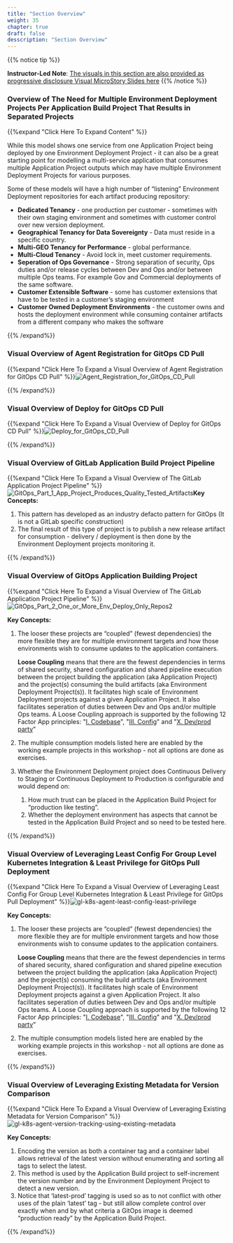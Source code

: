 ```yaml
---
title: "Section Overview"
weight: 35
chapter: true
draft: false
desscription: "Section Overview"
---
```


{{% notice tip %}}

**Instructor-Led Note**: [The visuals in this section are also provided as progressive disclosure Visual MicroStory Slides here](../010_introduction/Animated_Visual_MicroStory_Slides_for_GitLab_Kubernetes_Agent_Workshop.pptx)
{{% /notice %}}

### Overview of The Need for Multiple Environment Deployment Projects Per Application Build Project That Results in Separated Projects

{{%expand "Click Here To Expand Content" %}}

While this model shows one service from one Application Project being deployed by one Environment Deployment Project - it can also be a great starting point for modelling a multi-service application that consumes multiple Application Project outputs which may have multiple Environment Deployment Projects for various purposes.

Some of these models will have a high number of “listening” Environment Deployment repositories for each artifact producing repository:

- **Dedicated Tenancy** - one production per customer - sometimes with their own staging environment and sometimes with customer control over new version deployment.
- **Geographical Tenancy for Data Sovereignty** - Data must reside in a specific country.
- **Multi-GEO Tenancy for Performance** - global performance.
- **Multi-Cloud Tenancy** - Avoid lock in, meet customer requirements.
- **Seperation of Ops Governance** - Strong separation of security, Ops duties and/or release cycles between Dev and Ops and/or between multiple Ops teams. For example Gov and Commercial deployments of the same software.
- **Customer Extensible Software** - some has customer extensions that have to be tested in a customer’s staging environment
- **Customer Owned Deployment Environments** - the customer owns and hosts the deployment environment while consuming container artifacts from a different company who makes the software

{{% /expand%}}

### Visual Overview of Agent Registration for GitOps CD Pull

{{%expand "Click Here To Expand a Visual Overview of Agent Registration for GitOps CD Pull" %}}![Agent_Registration_for_GitOps_CD_Pull](Agent_Registration_for_GitOps_CD_Pull.png)

{{% /expand%}}

### Visual Overview of Deploy for GitOps CD Pull

{{%expand "Click Here To Expand a Visual Overview of Deploy for GitOps CD Pull" %}}![Deploy_for_GitOps_CD_Pull](Deploy_for_GitOps_CD_Pull.png)

{{% /expand%}}

### Visual Overview of GitLab Application Build Project Pipeline

{{%expand "Click Here To Expand a Visual Overview of The GitLab Application Project Pipeline" %}}![GitOps_Part_1_App_Project_Produces_Quality_Tested_Artifacts](GitOps_Part_1_App_Project_Produces_Quality_Tested_Artifacts.png)**Key Concepts:**

1. This pattern has developed as an industry defacto pattern for GitOps (It is not a GitLab specific construction)
2. The final result of this type of project is to publish a new release artifact for consumption - delivery / deployment is then done by the Environment Deployment projects monitoring it.

{{% /expand%}}

### Visual Overview of GitOps Application Building Project

{{%expand "Click Here To Expand a Visual Overview of The GitLab Application Project Pipeline" %}}![GitOps_Part_2_One_or_More_Env_Deploy_Only_Repos2](GitOps_Part_2_One_or_More_Env_Deploy_Only_Repos2.png)

**Key Concepts:**

1. The looser these projects are “coupled” (fewest dependencies) the more flexible they are for multiple environment targets and how those environments wish to consume updates to the application containers.

   **Loose Coupling** means that there are the fewest dependencies in terms of shared security, shared configuration and shared pipeline execution between the project building the application (aka Application Project) and the project(s) consuming the build artifacts (aka Environment Deployment Project(s)). It facilitates high scale of Environment Deployment projects against a given Application Project. It also facilitates seperation of duties between Dev and Ops and/or multiple Ops teams. A Loose Coupling approach is supported by the following 12 Factor App principles: "[I. Codebase](https://12factor.net/codebase)", "[III. Config](https://12factor.net/config)" and "[X. Dev/prod party](https://12factor.net/dev-prod-parity)”

2. The multiple consumption models listed here are enabled by the working example projects in this workshop - not all options are done as exercises.

3. Whether the Environment Deployment project does Continuous Delivery to Staging or Continuous Deployment to Production is configurable and would depend on:

   1. How much trust can be placed in the Application Build Project for “production like testing”.
   2. Whether the deployment environment has aspects that cannot be tested in the Application Build Project and so need to be tested here.

{{% /expand%}}

### Visual Overview of Leveraging Least Config For Group Level Kubernetes Integration & Least Privilege for GitOps Pull Deployment

{{%expand "Click Here To Expand a Visual Overview of Leveraging Least Config For Group Level Kubernetes Integration & Least Privilege for GitOps Pull Deployment" %}}![gl-k8s-agent-least-config-least-privilege](gl-k8s-agent-least-config-least-privilege.png)

**Key Concepts:**

1. The looser these projects are “coupled” (fewest dependencies) the more flexible they are for multiple environment targets and how those environments wish to consume updates to the application containers.

   **Loose Coupling** means that there are the fewest dependencies in terms of shared security, shared configuration and shared pipeline execution between the project building the application (aka Application Project) and the project(s) consuming the build artifacts (aka Environment Deployment Project(s)). It facilitates high scale of Environment Deployment projects against a given Application Project. It also facilitates seperation of duties between Dev and Ops and/or multiple Ops teams. A Loose Coupling approach is supported by the following 12 Factor App principles: "[I. Codebase](https://12factor.net/codebase)", "[III. Config](https://12factor.net/config)" and "[X. Dev/prod party](https://12factor.net/dev-prod-parity)”

2. The multiple consumption models listed here are enabled by the working example projects in this workshop - not all options are done as exercises.

{{% /expand%}}

### Visual Overview of Leveraging Existing Metadata for Version Comparison

{{%expand "Click Here To Expand a Visual Overview of Leveraging Existing Metadata for Version Comparison" %}}![gl-k8s-agent-version-tracking-using-existing-metadata](gl-k8s-agent-version-tracking-using-existing-metadata.png)

**Key Concepts:**

1. Encoding the version as both a container tag and a container label allows retrieval of the latest version without enumerating and sorting all tags to select the latest.
2. This method is used by the Application Build project to self-increment the version number and by the Environment Deployment Project to detect a new version.
3. Notice that ‘latest-prod’ tagging is used so as to not conflict with other uses of the plain ‘latest’ tag - but still allow complete control over exactly when and by what criteria a GitOps image is deemed “production ready” by the Application Build Project.

{{% /expand%}}